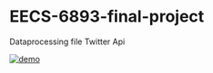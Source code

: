 # EECS-6893-final-project
Dataprocessing file Twitter Api  


[![demo]({image-url})]([{video-url}](https://youtu.be/aFgrYO8kDU4) "demo")

